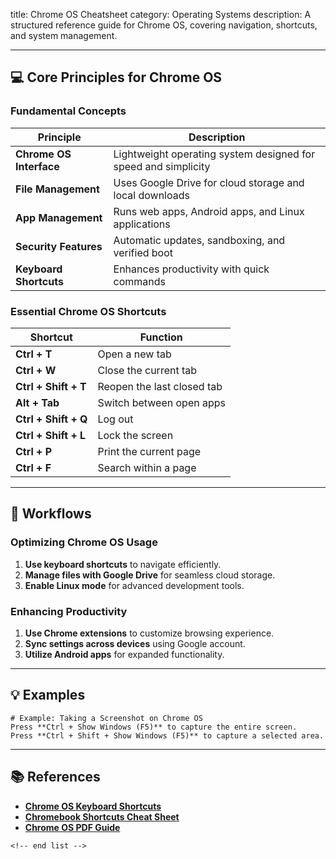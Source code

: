 title: Chrome OS Cheatsheet
category: Operating Systems
description: A structured reference guide for Chrome OS, covering navigation, shortcuts, and system management.

---

## 💻 **Core Principles for Chrome OS**

### **Fundamental Concepts**

| Principle                     | Description                                                    |
| ----------------------------- | -------------------------------------------------------------- |
| **Chrome OS Interface** | Lightweight operating system designed for speed and simplicity |
| **File Management**     | Uses Google Drive for cloud storage and local downloads        |
| **App Management**      | Runs web apps, Android apps, and Linux applications            |
| **Security Features**   | Automatic updates, sandboxing, and verified boot               |
| **Keyboard Shortcuts**  | Enhances productivity with quick commands                      |

### **Essential Chrome OS Shortcuts**

| Shortcut                   | Function                   |
| -------------------------- | -------------------------- |
| **Ctrl + T**         | Open a new tab             |
| **Ctrl + W**         | Close the current tab      |
| **Ctrl + Shift + T** | Reopen the last closed tab |
| **Alt + Tab**        | Switch between open apps   |
| **Ctrl + Shift + Q** | Log out                    |
| **Ctrl + Shift + L** | Lock the screen            |
| **Ctrl + P**         | Print the current page     |
| **Ctrl + F**         | Search within a page       |

---

## 🔄 **Workflows**

### **Optimizing Chrome OS Usage**

1. **Use keyboard shortcuts** to navigate efficiently.
2. **Manage files with Google Drive** for seamless cloud storage.
3. **Enable Linux mode** for advanced development tools.

### **Enhancing Productivity**

1. **Use Chrome extensions** to customize browsing experience.
2. **Sync settings across devices** using Google account.
3. **Utilize Android apps** for expanded functionality.

---

## 💡 **Examples**

```plaintext
# Example: Taking a Screenshot on Chrome OS
Press **Ctrl + Show Windows (F5)** to capture the entire screen.  
Press **Ctrl + Shift + Show Windows (F5)** to capture a selected area.  
```

---

## 📚 **References**

- **[Chrome OS Keyboard Shortcuts](https://www.makeuseof.com/tag/chrome-os-cheat-sheet/)**
- **[Chromebook Shortcuts Cheat Sheet](https://www.geeksforgeeks.org/chromebook-shortcut-keys-cheat-sheet/)**
- **[Chrome OS PDF Guide](https://defkey.com/chromebook-and-chrome-os-shortcuts?pdfOptions=true&filterable=true)**

```
<!-- end list -->
```